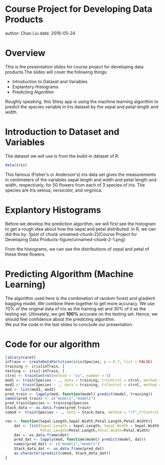 Course Project for Developing Data Products
========================================================
author: Chao Liu
date: 2016-05-24

Overview
========================================================

This is the presentation slides for course project for developing data products.The slides will cover the following things:  

- Introduction to Dataset and Variables
- Explantory Histograms
- Predicting Algorithm  

Roughly speaking, this Shiny app is using the machine learning algorithm to predict the species variable in Iris dataset by the sepal and petal length and width. 

Introduction to Dataset and Variables
========================================================

The dataset we will use is from the build-in dataset of R:

```r
data(iris)
```
  
This famous (Fisher's or Anderson's) iris data set gives the measurements in centimeters of the variables sepal length and width and petal length and width, respectively, for 50 flowers from each of 3 species of iris. The species are Iris setosa, versicolor, and virginica.

Explantory Histograms
========================================================

Before we develop the prediction algorithm, we will first see the histogram to get a rough idea about how the sepal and petal distributed. In R, we can did this by:
![plot of chunk unnamed-chunk-2](Course Project for Developing Data Products-figure/unnamed-chunk-2-1.png)

From the histograms, we can see the distributions of sepal and petal of these three flowers.

Predicting Algorithm (Machine Learning)
====
The algorithm used here is the combination of random forest and gradient bagging model. We combine them together to get more accuracy. We use 70% of the original data of iris as the training set and 30% of it as the testing set. Ultimately, we get **100%** accurate on the testing set. Hence, we should feel confidence about the predicting algorithm.  
We put the code in the last slides to conclude our presentation.

Code for our algorithm
===

```r
library(caret)
inTrain <- createDataPartition(iris$Species, p = 0.7, list = FALSE)
training <- iris[inTrain, ]
testing <- iris[-inTrain, ]
ctrol <- trainControl(method = "cv", number = 5)
mod1 <- train(Species ~ ., data = training, trControl = ctrol, method = "rf")
mod2 <- train(Species ~ ., data = training, trControl = ctrol, method = "gbm", verbose = FALSE)
mod <- list(mod1, mod2)
pred_train <- lapply(mod, function(model) predict(model, training))
names(pred_train) <- c("model1","model2") 
pred_train$Species <- training$Species
Stack_data <- as.data.frame(pred_train)
comod <- train(Species ~ ., data = Stack_data, method = "rf",trControl = ctrol)

res <- function(Sepal.Length,Sepal.Width,Petal.Length,Petal.Width){
    dat <- list(Sepal.Length = Sepal.Length, Sepal.Width = Sepal.Width,
                Petal.Length=Petal.Length,Petal.Width=Petal.Width)
    dat <- as.data.frame(dat)
    pred_dat <- lapply(mod, function(model) predict(model, dat))
    names(pred_dat) <- c("model1","model2") 
    Stack_data_dat <- as.data.frame(pred_dat)
    as.character(predict(comod, Stack_data_dat))
}
```
